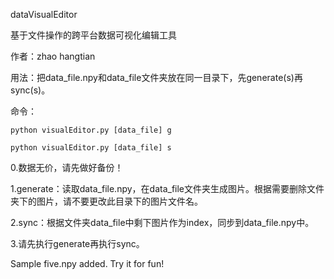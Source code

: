 dataVisualEditor

基于文件操作的跨平台数据可视化编辑工具


作者：zhao hangtian

用法：把data_file.npy和data_file文件夹放在同一目录下，先generate(s)再sync(s)。

命令：

    python visualEditor.py [data_file] g

	python visualEditor.py [data_file] s

0.数据无价，请先做好备份！

1.generate：读取data_file.npy，在data_file文件夹生成图片。根据需要删除文件夹下的图片，请不要更改此目录下的图片文件名。

2.sync：根据文件夹data_file中剩下图片作为index，同步到data_file.npy中。

3.请先执行generate再执行sync。

Sample five.npy added. Try it for fun!
